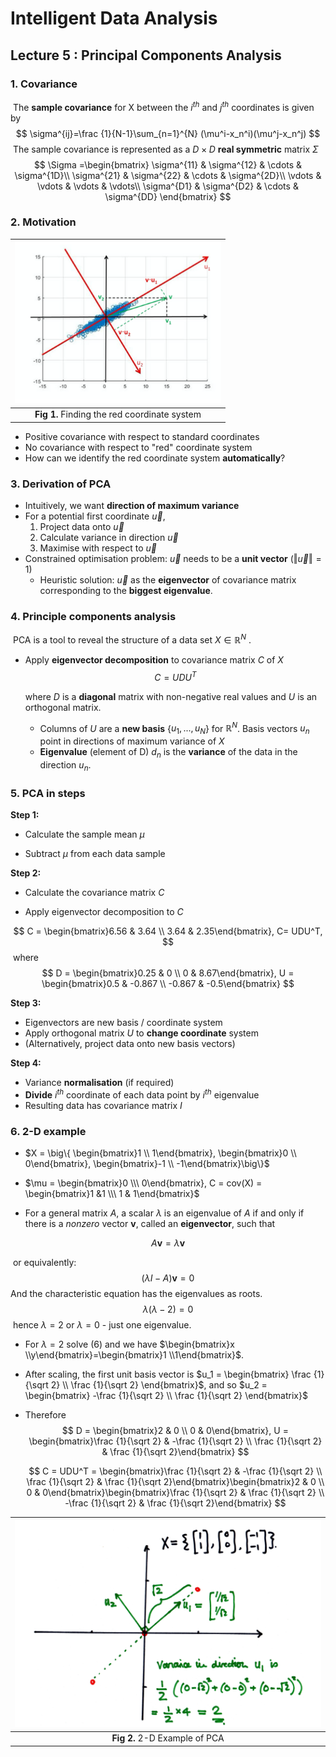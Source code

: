 # Intelligent Data Analysis



## Lecture 5 : Principal Components Analysis



### 1. Covariance

​	The **sample covariance** for X between the $i^{th}$ and $j^{th}$ coordinates is given by
$$
\sigma^{ij}=\frac {1}{N-1}\sum_{n=1}^{N} (\mu^i-x_n^i)(\mu^j-x_n^j)
$$
​	The sample covariance is represented as a $D \times D$ **real symmetric** matrix $\Sigma$
$$
\Sigma =\begin{bmatrix}
\sigma^{11} & \sigma^{12} & \cdots & \sigma^{1D}\\
\sigma^{21} & \sigma^{22} & \cdots & \sigma^{2D}\\
\vdots & \vdots & \vdots & \vdots\\
\sigma^{D1} & \sigma^{D2} & \cdots & \sigma^{DD}
\end{bmatrix}
$$

[^Real symmetric matrix]: A matrix has the same number of rows and columns, which is equivalent to its transpose.



### 2. Motivation

| <img src="IDA_Lecture 5.assets/Screenshot 2020-05-27 at 20.29.49.png" style="zoom:75%;" /> |
| :----------------------------------------------------------: |
|         **Fig 1.** Finding the red coordinate system         |



- Positive covariance with respect to standard coordinates
- No covariance with respect to "red" coordinate system
- How can we identify the red coordinate system **automatically**?



### 3. Derivation of PCA

- Intuitively, we want **direction of maximum variance**
- For a potential first coordinate $\vec u$,
  1. Project data onto $\vec u$
  2. Calculate variance in direction $\vec u$
  3. Maximise with respect to $\vec u$
- Constrained optimisation problem: $\vec u$ needs to be a **unit vector**  ($\Vert \vec u\Vert = 1$)
  - Heuristic solution: $\vec u$ as the **eigenvector** of covariance matrix corresponding to the **biggest eigenvalue**.



### 4. Principle components analysis

​	PCA is a tool to reveal the structure of a data set $X \in \mathbb{R}^N$ .

- Apply **eigenvector decomposition** to covariance matrix $C$ of $X$
  $$
  C = UDU^T
  $$
  
  where $D$ is a **diagonal** matrix with non-negative real values and $U$ is an orthogonal matrix.
  
  - Columns of $U$ are a **new basis** {$u_1, ..., u_N$} for $\mathbb R^N$. Basis vectors $u_n$ point in directions of maximum variance of $X$
  - **Eigenvalue** (element of D) $d_n$ is the **variance** of the data in the direction $u_n$.



### 5. PCA in steps

**Step 1:**

- Calculate the sample mean $\mu$

- Subtract $\mu$ from each data sample

**Step 2:**

- Calculate the covariance matrix $C$

- Apply eigenvector decomposition to $C$

$$
C = \begin{bmatrix}6.56 & 3.64 \\ 3.64 & 2.35\end{bmatrix}, C= UDU^T,
$$
​	where 
$$
D = \begin{bmatrix}0.25 & 0 \\ 0 & 8.67\end{bmatrix}, U = \begin{bmatrix}0.5 & -0.867 \\ -0.867 & -0.5\end{bmatrix}
$$

**Step 3:**

- Eigenvectors are new basis / coordinate system
- Apply orthogonal matrix $U$ to **change coordinate** system
- (Alternatively, project data onto new basis vectors)

**Step 4:**

- Variance **normalisation** (if required)
- **Divide** $i^{th}$ coordinate of each data point by $i^{th}$ eigenvalue
- Resulting data has covariance matrix $I$



### 6. 2-D example

- $X = \big\{ \begin{bmatrix}1 \\ 1\end{bmatrix}, \begin{bmatrix}0 \\ 0\end{bmatrix}, \begin{bmatrix}-1 \\ -1\end{bmatrix}\big\}$

- $\mu = \begin{bmatrix}0 \\\ 0\end{bmatrix}, C = cov(X) = \begin{bmatrix}1 &1 \\\ 1 & 1\end{bmatrix}$

- For a general matrix $A$, a scalar $\lambda$ is an eigenvalue of $A$ if and only if there is a *nonzero* vector $\mathbf v$, called an **eigenvector**, such that

$$
A\mathbf v = \lambda \mathbf v
$$

​			or equivalently:
$$
(\lambda I -A)\mathbf v=0
$$
​			And the characteristic equation has the eigenvalues as roots. 
$$
\lambda (\lambda -2) =0
$$
​			hence $\lambda = 2$ or $\lambda = 0$ - just one eigenvalue.

- For $\lambda =2$ solve $(6)$ and we have  $\begin{bmatrix}x \\y\end{bmatrix}=\begin{bmatrix}1 \\1\end{bmatrix}$.

- After scaling, the first unit basis vector is $u_1 = \begin{bmatrix} \frac {1}{\sqrt 2} \\ \frac {1}{\sqrt 2} \end{bmatrix}$, and so $u_2 = \begin{bmatrix} -\frac {1}{\sqrt 2} \\ \frac {1}{\sqrt 2} \end{bmatrix}$

- Therefore
  $$
  D = \begin{bmatrix}2 & 0 \\ 0 & 0\end{bmatrix}, U = \begin{bmatrix}\frac {1}{\sqrt 2} & -\frac {1}{\sqrt 2} \\ \frac {1}{\sqrt 2} & \frac {1}{\sqrt 2}\end{bmatrix}
  $$

  $$
  C = UDU^T = \begin{bmatrix}\frac {1}{\sqrt 2} & -\frac {1}{\sqrt 2} \\ \frac {1}{\sqrt 2} & \frac {1}{\sqrt 2}\end{bmatrix}\begin{bmatrix}2 & 0 \\ 0 & 0\end{bmatrix}\begin{bmatrix}\frac {1}{\sqrt 2} & \frac {1}{\sqrt 2} \\ -\frac {1}{\sqrt 2} & \frac {1}{\sqrt 2}\end{bmatrix}
  $$

  

| <img src="IDA_Lecture 5.assets/Screenshot from 2020-02-06 16-27-47.png" alt="Screenshot from 2020-02-06 16-27-47" style="zoom: 50%;" /> |
| :----------------------------------------------------------: |
|                **Fig 2.** 2-D Example of PCA                 |

